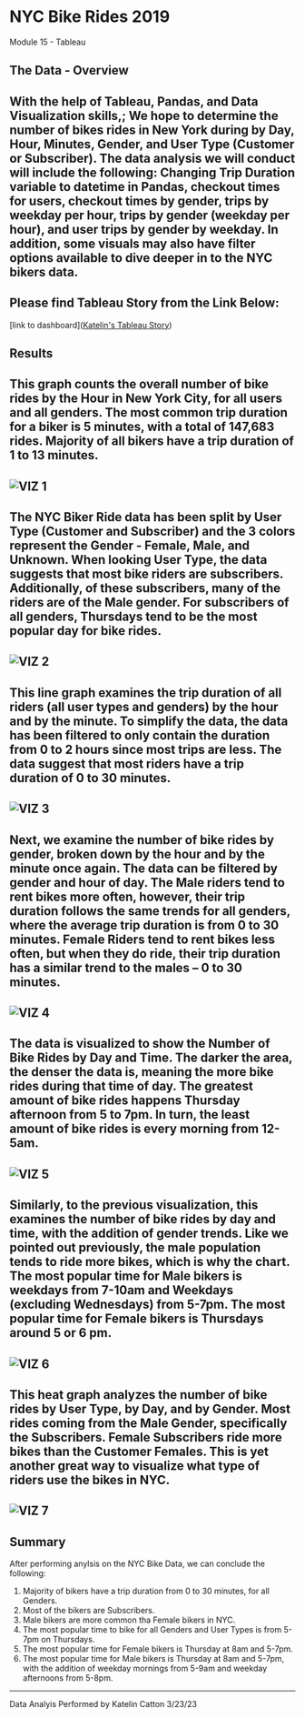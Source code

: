 # NYC Bike Rides 2019
Module 15 - Tableau
## The Data - Overview
With the help of Tableau, Pandas, and Data Visualization skills,; We hope to determine the number of bikes rides in New York during by Day, Hour, Minutes, Gender, and User Type (Customer or Subscriber). The data analysis we will conduct will include the following: Changing Trip Duration variable to datetime in Pandas, checkout times for users, checkout times by gender, trips by weekday per hour, trips by gender (weekday per hour), and user trips by gender by weekday. In addition, some visuals may also have filter options available to dive deeper in to the NYC bikers data.
---
Please find Tableau Story from the Link Below:
---
[link to dashboard]([Katelin's Tableau Story](https://public.tableau.com/shared/ZSQW587YJ?:display_count=n&:origin=viz_share_link))
## Results
This graph counts the overall number of bike rides by the Hour in New York City, for all users and all genders. The most common trip duration for a biker is 5 minutes, with a total of 147,683 rides. Majority of all bikers have a trip duration of 1 to 13 minutes.
---
![VIZ 1](https://user-images.githubusercontent.com/119131202/227395963-761e1215-3414-42a1-a65b-a24b77f9c4ec.PNG)
---
The NYC Biker Ride data has been split by User Type (Customer and Subscriber) and the 3 colors represent the Gender - Female, Male, and Unknown. When looking User Type, the data suggests that most bike riders are subscribers. Additionally, of these subscribers, many of the riders are of the Male gender. For subscribers of all genders, Thursdays tend to be the most popular day for bike rides.
---
![VIZ 2](https://user-images.githubusercontent.com/119131202/227395981-9cd3378f-5e6f-44ad-9ddd-54b20ad8b823.PNG)
---
This line graph examines the trip duration of all riders (all user types and genders) by the hour and by the minute. To simplify the data, the data has been filtered to only contain the duration from 0 to 2 hours since most trips are less. The data suggest that most riders have a trip duration of 0 to 30 minutes.
---
![VIZ 3](https://user-images.githubusercontent.com/119131202/227395991-6d239735-1b1a-4c61-ad62-b81edb6036e6.PNG)
---
Next, we examine the number of bike rides by gender, broken down by the hour and by the minute once again. The data can be filtered by gender and hour of day. The Male riders tend to rent bikes more often, however, their trip duration follows the same trends for all genders, where the average trip duration is from 0 to 30 minutes. Female Riders tend to rent bikes less often, but when they do ride, their trip duration has a similar trend to the males – 0 to 30 minutes.
---
![VIZ 4](https://user-images.githubusercontent.com/119131202/227395999-c5a46704-36aa-4b2c-98ea-ae17f4268e82.PNG)
---
The data is visualized to show the Number of Bike Rides by Day and Time. The darker the area, the denser the data is, meaning the more bike rides during that time of day. The greatest amount of bike rides happens Thursday afternoon from 5 to 7pm. In turn, the least amount of bike rides is every morning from 12-5am.
---
![VIZ 5](https://user-images.githubusercontent.com/119131202/227396022-caba1019-958d-4c98-8ea6-441528c3b04c.PNG)
---
Similarly, to the previous visualization, this examines the number of bike rides by day and time, with the addition of gender trends. Like we pointed out previously, the male population tends to ride more bikes, which is why the chart. The most popular time for Male bikers is weekdays from 7-10am and Weekdays (excluding Wednesdays) from 5-7pm. The most popular time for Female bikers is Thursdays around 5 or 6 pm.
---
![VIZ 6](https://user-images.githubusercontent.com/119131202/227396036-7685e471-d140-4768-a7dd-ae72972fc806.PNG)
---
This heat graph analyzes the number of bike rides by User Type, by Day, and by Gender. Most rides coming from the Male Gender, specifically the Subscribers. Female Subscribers ride more bikes than the Customer Females. This is yet another great way to visualize what type of riders use the bikes in NYC.
---
![VIZ 7](https://user-images.githubusercontent.com/119131202/227396057-69d45801-577a-4246-8638-415858f0f84b.PNG)
---
## Summary
After performing anylsis on the NYC Bike Data, we can conclude the following:
1. Majority of bikers have a trip duration from 0 to 30 minutes, for all Genders.
2. Most of the bikers are Subscribers.
3. Male bikers are more common tha Female bikers in NYC.
4. The most popular time to bike for all Genders and User Types is from 5-7pm on Thursdays.
5. The most popular time for Female bikers is Thursday at 8am and 5-7pm.
6. The most popular time for Male bikers is Thursday at 8am and 5-7pm, with the addition of weekday mornings from 5-9am and weekday afternoons from 5-8pm.

---
Data Analyis Performed by Katelin Catton
3/23/23
